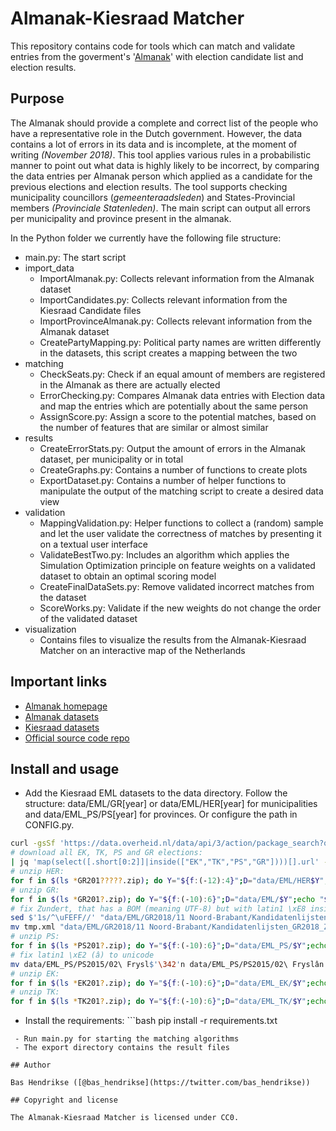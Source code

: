 # Almanak-Kiesraad Matcher

This repository contains code for tools which can match and validate entries from the goverment's '[Almanak](https://almanak.overheid.nl/)' with election candidate list and election results.

## Purpose
The Almanak should provide a complete and correct list of the people who have a representative role in the Dutch government. However, the data contains a lot of errors in its data and is incomplete, at the moment of writing _(November 2018)_.
This tool applies various rules in a probabilistic manner to point out what data is highly likely to be incorrect, by comparing the data entries per Almanak person which applied as a candidate for the previous elections and election results.
The tool supports checking municipality councillors (_gemeenteraadsleden_) and States-Provincial members _(Provinciale Statenleden)_.
The main script can output all errors per municipality and province present in the almanak.

In the Python folder we currently have the following file structure:
 - main.py: The start script
 - import_data
    - ImportAlmanak.py: Collects relevant information from the Almanak dataset
    - ImportCandidates.py: Collects relevant information from the Kiesraad Candidate files
    - ImportProvinceAlmanak.py: Collects relevant information from the Almanak dataset
    - CreatePartyMapping.py: Political party names are written differently in the datasets, this script creates a mapping between the two
 - matching
    - CheckSeats.py: Check if an equal amount of members are registered in the Almanak as there are actually elected
    - ErrorChecking.py: Compares Almanak data entries with Election data and map the entries which are potentially about the same person
    - AssignScore.py: Assign a score to the potential matches, based on the number of features that are similar or almost similar
 - results
    - CreateErrorStats.py: Output the amount of errors in the Almanak dataset, per municipality or in total
    - CreateGraphs.py: Contains a number of functions to create plots
    - ExportDataset.py: Contains a number of helper functions to manipulate the output of the matching script to create a desired data view 
 - validation
    - MappingValidation.py: Helper functions to collect a (random) sample and let the user validate the correctness of matches by presenting it on a textual user interface
    - ValidateBestTwo.py: Includes an algorithm which applies the Simulation Optimization principle on feature weights on a validated dataset to obtain an optimal scoring model
    - CreateFinalDataSets.py: Remove validated incorrect matches from the dataset
    - ScoreWorks.py: Validate if the new weights do not change the order of the validated dataset
 - visualization
    - Contains files to visualize the results from the Almanak-Kiesraad Matcher on an interactive map of the Netherlands
 
## Important links
 - [Almanak homepage](https://almanak.overheid.nl/)
 - [Almanak datasets](https://almanak.overheid.nl/archive/)
 - [Kiesraad datasets](https://data.overheid.nl/data/dataset?maintainer_facet=http://standaarden.overheid.nl/owms/terms/Kiesraad)
 - [Official source code repo](https://github.com/openstate/almanak-kiesraad-matcher/)

## Install and usage

 - Add the Kiesraad EML datasets to the data directory. Follow the structure: data/EML/GR[year] or data/EML/HER[year] for municipalities and data/EML_PS/PS[year] for provinces. Or configure the path in CONFIG.py.
```bash
curl -gsSf 'https://data.overheid.nl/data/api/3/action/package_search?q=EML&facet.field=[%22res_format%22,%22maintainer%22]&fq=res_format:%22ZIP%22+maintainer:%22http://standaarden.overheid.nl/owms/terms/Kiesraad%22&rows=100' --compressed | jq '.result.results|map({title,modified:.modified|split("-")|reverse|join("-")} as $b|.resources[]|{url,created:.created[0:10],short:.url|split("/")[-1][:-4]|split("_")[-1][-10:]|ascii_upcase} + $b)|sort_by(.created)'
# download all EK, TK, PS and GR elections:
| jq 'map(select([.short[0:2]]|inside(["EK","TK","PS","GR"])))[].url' -r | xargs -I '{url}' curl -gsSfOL '{url}'
# unzip HER:
for f in $(ls *GR201?????.zip); do Y="${f:(-12):4}";D="data/EML/HER$Y";mkdir -p "$D";unzip "$f" -d "$D"; done
# unzip GR:
for f in $(ls *GR201?.zip); do Y="${f:(-10):6}";D="data/EML/$Y";echo "$D";unzip "$f" -d "$D"; done
# fix Zundert, that has a BOM (meaning UTF-8) but with latin1 \xE8 inside :(
sed $'1s/^\uFEFF//' "data/EML/GR2018/11 Noord-Brabant/Kandidatenlijsten_GR2018_Zundert.eml.xml" | iconv -f latin1 -t utf-8 > tmp.xml
mv tmp.xml "data/EML/GR2018/11 Noord-Brabant/Kandidatenlijsten_GR2018_Zundert.eml.xml"
# unzip PS:
for f in $(ls *PS201?.zip); do Y="${f:(-10):6}";D="data/EML_PS/$Y";echo "$D";mkdir -p "$D";unzip "$f" -d "$D"; done
# fix latin1 \xE2 (â) to unicode
mv data/EML_PS/PS2015/02\ Frysl$'\342'n data/EML_PS/PS2015/02\ Fryslân
# unzip EK:
for f in $(ls *EK201?.zip); do Y="${f:(-10):6}";D="data/EML_EK/$Y";echo "$D";mkdir -p "$D";unzip "$f" -d "$D"; done
# unzip TK:
for f in $(ls *TK201?.zip); do Y="${f:(-10):6}";D="data/EML_TK/$Y";echo "$D";mkdir -p "$D";unzip "$f" -d "$D"; done
```
 - Install the requirements: ```bash
pip install -r requirements.txt
```
 - Run main.py for starting the matching algorithms
 - The export directory contains the result files

## Author

Bas Hendrikse ([@bas_hendrikse](https://twitter.com/bas_hendrikse))

## Copyright and license

The Almanak-Kiesraad Matcher is licensed under CC0.
